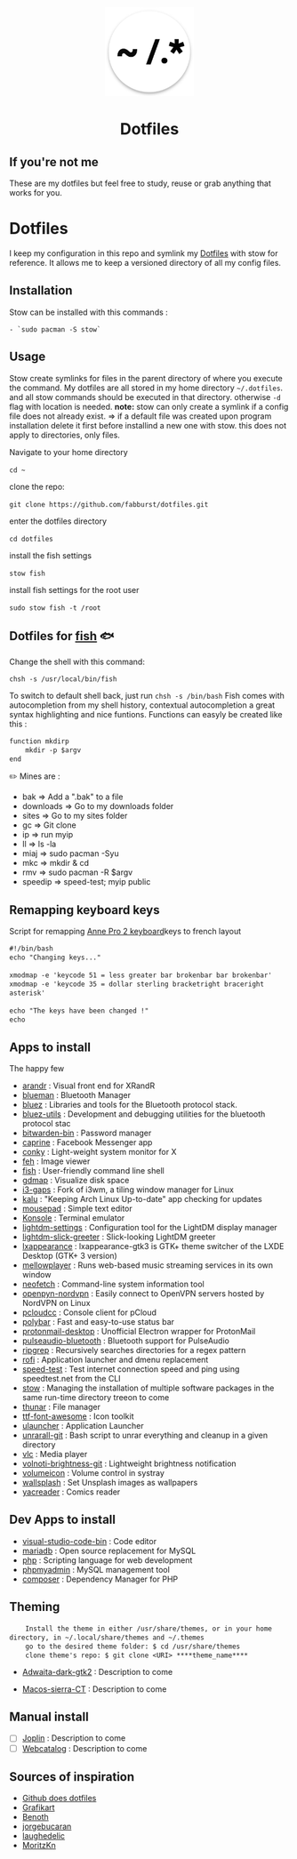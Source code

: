 
<p align="center"><br><br> <img src="https://github.com/fabburst/dotfiles/blob/master/Fab's%20dotfiles.png"width="160px"> </p>

<h1 align="center"> Dotfiles </h1> 

<!-- -->
## If you're not me  
These are my dotfiles but feel free to study, reuse or grab anything that works for you. 

<!-- -->
# Dotfiles

I keep my configuration in this repo and symlink my [Dotfiles](https://wiki.archlinux.org/index.php/Dotfiles) with stow for reference.
It allows me to keep a versioned directory of all my config files. 

<!-- -->
## Installation
Stow can be installed with this commands :
```
- `sudo pacman -S stow`
```
<!-- -->
## Usage

Stow create symlinks for files in the parent directory of where you execute the command. My dotfiles are all stored in my home directory `~/.dotfiles`. and all stow commands should be executed in that directory. otherwise `-d` flag with location is needed.
**note:** stow can only create a symlink if a config file does not already exist. 
=> if a default file was created upon program installation delete it first before installind a new one with stow. this does not apply to directories, only files.

Navigate to your home directory

`cd ~`

clone the repo:

`git clone https://github.com/fabburst/dotfiles.git`

enter the dotfiles directory

`cd dotfiles`

install the fish settings

`stow fish`

install fish settings for the root user

`sudo stow fish -t /root`
<!-- -->
## Dotfiles for [fish](http://fish.sh) :fish:

Change the shell with this command:

	chsh -s /usr/local/bin/fish

To switch to default shell back, just run `chsh -s /bin/bash`
Fish comes with autocompletion from my shell history, contextual autocompletion a great syntax highlighting and nice funtions.
Functions can easyly be created like this :

```fish
function mkdirp
    mkdir -p $argv
end
```
:pencil2: Mines are :
- bak => Add a ".bak" to a file
- downloads => Go to my downloads folder
- sites => Go to my sites folder
- gc => Git clone
- ip => run myip
- ll => ls -la 
- miaj => sudo pacman -Syu
- mkc => mkdir & cd
- rmv => sudo pacman -R $argv
- speedip => speed-test; myip public
<!-- -->
## Remapping keyboard keys

Script for remapping [Anne Pro 2 keyboard](http://en.obins.net/anne-pro2)keys to french layout
```
#!/bin/bash
echo "Changing keys..."

xmodmap -e 'keycode 51 = less greater bar brokenbar bar brokenbar'
xmodmap -e 'keycode 35 = dollar sterling bracketright braceright asterisk'

echo "The keys have been changed !"
echo
```
<!-- -->
## Apps to install
The happy few
- [arandr](https://aur.archlinux.org/packages/arandr-git/) : Visual front end for XRandR
- [blueman](https://aur.archlinux.org/packages/blueman-git/) : Bluetooth Manager
- [bluez](https://aur.archlinux.org/packages/bluez-git/) : Libraries and tools for the Bluetooth protocol stack.
- [bluez-utils](https://#) : Development and debugging utilities for the bluetooth protocol stac
- [bitwarden-bin](https://aur.archlinux.org/packages/bitwarden-bin/) : Password manager
- [caprine](https://github.com/sindresorhus/caprine) : Facebook Messenger app
- [conky](https://github.com/brndnmtthws/conky) : Light-weight system monitor for X
- [feh](https://github.com/derf/feh) : Image viewer
- [fish](https://github.com/fish-shell/fish-shell) : User-friendly command line shell 
- [gdmap](http://gdmap.sourceforge.net/) : Visualize disk space
- [i3-gaps](https://github.com/Airblader/i3) : Fork of i3wm, a tiling window manager for Linux
- [kalu](https://github.com/jjk-jacky/kalu) : "Keeping Arch Linux Up-to-date" app checking for updates
- [mousepad](https://github.com/codebrainz/mousepad) : Simple text editor
- [Konsole](https://github.com/KDE/konsole) : Terminal emulator
- [lightdm-settings](https://github.com/linuxmint/lightdm-settings) : Configuration tool for the LightDM display manager
- [lightdm-slick-greeter](https://github.com/linuxmint/slick-greeter) : Slick-looking LightDM greeter
- [lxappearance](https://www.archlinux.org/packages/community/x86_64/lxappearance-gtk3/) : lxappearance-gtk3 is GTK+ theme switcher of the LXDE Desktop (GTK+ 3 version)
- [mellowplayer](https://github.com/ColinDuquesnoy/MellowPlayer/releases) : Runs web-based music streaming services in its own window
- [neofetch](https://github.com/dylanaraps/neofetch) : Command-line system information tool
- [openpyn-nordvpn](https://github.com/jotyGill/openpyn-nordvpn) : Easily connect to OpenVPN servers hosted by NordVPN on Linux
- [pcloudcc](https://github.com/pcloudcom/console-client/tree/master/pCloudCC) : Console client for pCloud
- [polybar](https://github.com/jaagr/polybar) : Fast and easy-to-use status bar
- [protonmail-desktop](https://github.com/protonmail-desktop/application) : Unofficial Electron wrapper for ProtonMail
- [pulseaudio-bluetooth](https://www.archlinux.org/packages/extra/x86_64/pulseaudio-bluetooth/) : Bluetooth support for PulseAudio
- [ripgrep](https://github.com/BurntSushi/ripgrep) : Recursively searches directories for a regex pattern
- [rofi](https://github.com/DaveDavenport/rofi) : Application launcher and dmenu replacement
- [speed-test](https://github.com/sindresorhus/speed-test) : Test internet connection speed and ping using speedtest.net from the CLI
- [stow](https://www.gnu.org/software/stow/manual/stow.html) : Managing the installation of multiple software packages in the same run-time directory treeon to come
- [thunar](https://github.com/xfce-mirror/thunar) : File manager
- [ttf-font-awesome](https://github.com/FortAwesome/Font-Awesome) : Icon toolkit
- [ulauncher](https://github.com/Ulauncher/Ulauncher) : Application Launcher
- [unrarall-git](https://github.com/arfoll/unrarall) : Bash script to unrar everything and cleanup in a given directory
- [vlc](https://github.com/videolan/vlc) : Media player
- [volnoti-brightness-git](https://github.com/jukil/volnoti-brightness) : Lightweight brightness notification
- [volumeicon](https://github.com/Maato/volumeicon) : Volume control in systray
- [wallsplash](https://github.com/filalex77/wallsplash/) : Set Unsplash images as wallpapers
- [yacreader](https://github.com/YACReader/yacreader) : Comics reader
<!-- -->
## Dev Apps to install

- [visual-studio-code-bin](https://aur.archlinux.org/packages/visual-studio-code-bin) : Code editor
- [mariadb](https://github.com/MariaDB) : Open source replacement for MySQL
- [php](https://github.com/php) : Scripting language for web development
- [phpmyadmin](https://github.com/phpmyadmin) : MySQL management tool
- [composer](https://github.com/composer/composer) : Dependency Manager for PHP
<!-- -->
## Theming
```
    Install the theme in either /usr/share/themes, or in your home directory, in ~/.local/share/themes and ~/.themes
    go to the desired theme folder: $ cd /usr/share/themes
    clone theme's repo: $ git clone <URI> ****theme_name****
```
- [Adwaita-dark-gtk2](https://github.com/axxapy/Adwaita-dark-gtk2) : Description to come

- [Macos-sierra-CT](https://github.com/zayronxio/Macos-sierra-CT2) : Description to come

<!-- -->
## Manual install

- [ ] [Joplin](https://joplin.cozic.net/) : Description to come
- [ ] [Webcatalog](https://getwebcatalog.com/) : Description to come
<!-- -->
## Sources of inspiration
- [Github does dotfiles](http://dotfiles.github.io/)
- [Grafikart](https://github.com/grafikart/dotfiles)
- [Benoth](https://github.com/Benoth/dotfiles)
- [jorgebucaran](https://github.com/jorgebucaran/fish-shell-cookbook)
- [laughedelic](https://github.com/laughedelic/fish)
- [MoritzKn](https://github.com/MoritzKn/fish-functions)
